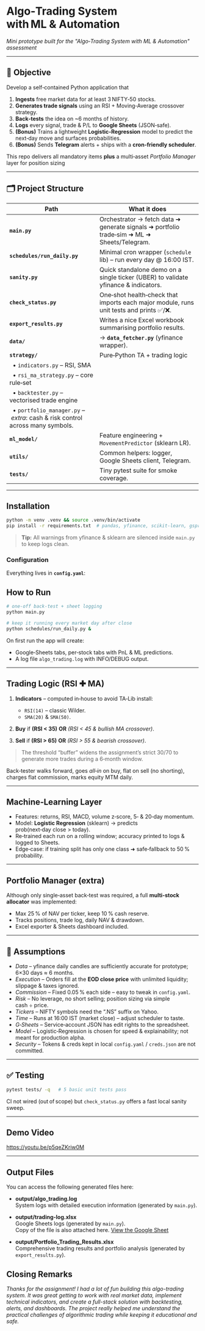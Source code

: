 # Algo‑Trading System with ML & Automation

*Mini prototype built for the "Algo‑Trading System with ML & Automation" assessment*

---

## 📌 Objective

Develop a self‑contained Python application that

1. **Ingests** free market data for at least 3 NIFTY‑50 stocks.
2. **Generates trade signals** using an RSI + Moving‑Average crossover strategy.
3. **Back‑tests** the idea on \~6 months of history.
4. **Logs** every signal, trade & P/L to **Google Sheets** (JSON‑safe).
5. **(Bonus)** Trains a lightweight **Logistic‑Regression** model to predict the next‑day move and surfaces probabilities.
6. **(Bonus)** Sends **Telegram** alerts + ships with a **cron‑friendly scheduler**.

This repo delivers all mandatory items **plus** a multi‑asset *Portfolio Manager* layer for position sizing 

---

## 🗂️ Project Structure

| Path                                                                           | What it does                                                                               |
| ------------------------------------------------------------------------------ | ------------------------------------------------------------------------------------------ |
| **`main.py`**                                                                  | Orchestrator → fetch data ➜ generate signals ➜ portfolio trade‑sim ➜ ML ➜ Sheets/Telegram. |
| **`schedules/run_daily.py`**                                                   | Minimal cron wrapper (`schedule` lib) – run every day @ 16:00 IST.                         |
| **`sanity.py`**                                                                | Quick standalone demo on a single ticker (UBER) to validate yfinance & indicators.         |
| **`check_status.py`**                                                          | One‑shot health‑check that imports each major module, runs unit tests and prints ✅/❌.      |
| **`export_results.py`**                                                        | Writes a nice Excel workbook summarising portfolio results.                                |
| **`data/`**                                                                    | → **`data_fetcher.py`** (yfinance wrapper).                                                |
| **`strategy/`**                                                                | Pure‑Python TA + trading logic                                                             |
|   • `indicators.py` – RSI, SMA                                                 |                                                                                            |
|   • `rsi_ma_strategy.py` – core rule‑set                                       |                                                                                            |
|   • `backtester.py` – vectorised trade engine                                  |                                                                                            |
|   • `portfolio_manager.py` – *extra*: cash & risk control across many symbols. |                                                                                            |
| **`ml_model/`**                                                                | Feature engineering + `MovementPredictor` (sklearn LR).                                    |
| **`utils/`**                                                                   | Common helpers: logger, Google Sheets client, Telegram.                                    |
| **`tests/`**                                                                   | Tiny pytest suite for smoke coverage.                                                      |

---

## Installation

```bash
python -m venv .venv && source .venv/bin/activate
pip install -r requirements.txt  # pandas, yfinance, scikit‑learn, gspread, schedule …
```

> **Tip:** All warnings from yfinance & sklearn are silenced inside `main.py` to keep logs clean.

### Configuration

Everything lives in **`config.yaml`**:

## How to Run

```bash
# one‑off back‑test + sheet logging
python main.py

# keep it running every market day after close
python schedules/run_daily.py &
```

On first run the app will create:

* Google‑Sheets tabs, per‑stock tabs with PnL & ML predictions.
* A log file `algo_trading.log` with INFO/DEBUG output.

---

## Trading Logic (RSI ✚ MA)

1. **Indicators** – computed in‑house to avoid TA‑Lib install:

   * `RSI(14)` – classic Wilder.
   * `SMA(20)` & `SMA(50)`.
2. **Buy** if **(RSI < 35)** **OR** *(RSI < 45 & bullish MA crossover)*.
3. **Sell** if **(RSI > 65)** **OR** *(RSI > 55 & bearish crossover)*.

> The threshold “buffer” widens the assignment’s strict 30/70 to generate more trades during a 6‑month window.

Back‑tester walks forward, goes *all‑in* on buy, flat on sell (no shorting), charges flat commission, marks equity MTM daily.

---

## Machine‑Learning Layer 

* Features: returns, RSI, MACD, volume z‑score, 5‑ & 20‑day momentum.
* Model: **Logistic Regression** (sklearn) → predicts prob(next‑day close > today).
* Re‑trained each run on a rolling window; accuracy printed to logs & logged to Sheets.
* Edge‑case: if training split has only one class ➜ safe‑fallback to 50 % probability.

---

## Portfolio Manager (extra)

Although only single‑asset back‑test was required, a full **multi‑stock allocator** was implemented:

* Max 25 % of NAV per ticker, keep 10 % cash reserve.
* Tracks positions, trade log, daily NAV & drawdown.
* Excel exporter & Sheets dashboard included.

---

## 📝  Assumptions 

* *Data* – yfinance daily candles are sufficiently accurate for prototype; 6×30 days ≈ 6 months.
* *Execution* – Orders fill at the **EOD close price** with unlimited liquidity; slippage & taxes ignored.
* *Commission* – Fixed 0.05 % each side – easy to tweak in `config.yaml`.
* *Risk* – No leverage, no short selling; position sizing via simple cash ÷ price.
* *Tickers* – NIFTY symbols need the “.NS” suffix on Yahoo.
* *Time* – Runs at 16:00 IST (market close) – adjust scheduler to taste.
* *G‑Sheets* – Service‑account JSON has edit rights to the spreadsheet.
* *Model* – Logistic‑Regression is chosen for speed & explainability; not meant for production alpha.
* *Security* – Tokens & creds kept in local `config.yaml` / `creds.json` are not committed.

---

## ✅  Testing

```bash
pytest tests/ -q   # 5 basic unit tests pass
```

CI not wired (out of scope) but `check_status.py` offers a fast local sanity sweep.

---

##  Demo Video

https://youtu.be/p5qeZKriw0M

---

## Output Files

You can access the following generated files here:

- **output/algo_trading.log**  
  System logs with detailed execution information (generated by `main.py`).

- **output/trading-log.xlsx**  
  Google Sheets logs (generated by `main.py`).  
  Copy of the file is also attached here.
  [View the Google Sheet](https://docs.google.com/spreadsheets/d/1BJi-XT9sL4WTWAOJi-zxbrxhF3FX9mFSLRuoIFO3JkQ/edit?usp=sharing)

- **output/Portfolio_Trading_Results.xlsx**  
  Comprehensive trading results and portfolio analysis (generated by `export_results.py`).

## Closing Remarks
*Thanks for the assignment! I had a lot of fun building this algo-trading system. It was great getting to work with real market data, implement technical indicators, and create a full-stack solution with backtesting, alerts, and dashboards. The project really helped me understand the practical challenges of algorithmic trading while keeping it educational and safe.*


